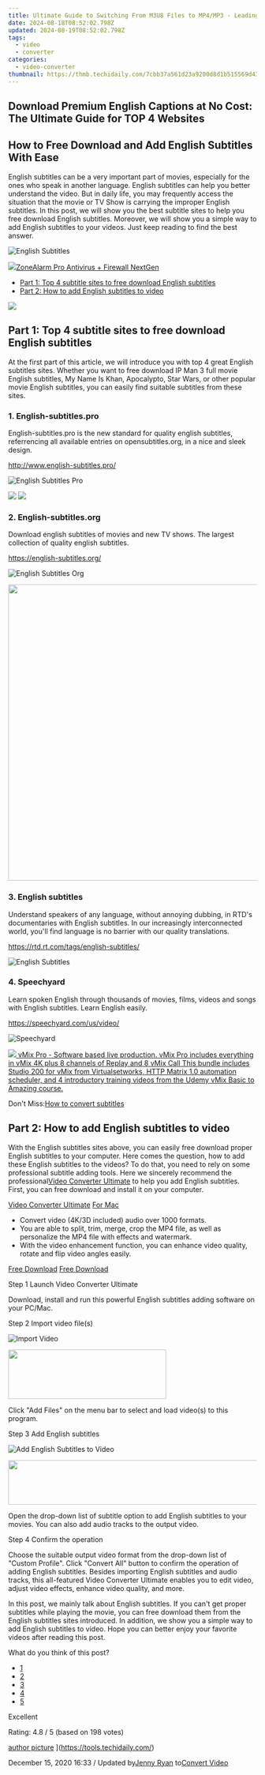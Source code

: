 ```yaml
---
title: Ultimate Guide to Switching From M3U8 Files to MP4/MP3 - Leading Software Picks for Both Web and Desktop Use
date: 2024-08-18T08:52:02.798Z
updated: 2024-08-19T08:52:02.798Z
tags:
  - video
  - converter
categories:
  - video-converter
thumbnail: https://thmb.techidaily.com/7cbb37a561d23a9200d8d1b515569d43214c3157eaf7507ac4a1589610732acc.jpg
---
```


## Download Premium English Captions at No Cost: The Ultimate Guide for TOP 4 Websites

## How to Free Download and Add English Subtitles With Ease

 English subtitles can be a very important part of movies, especially for the ones who speak in another language. English subtitles can help you better understand the video. But in daily life, you may frequently access the situation that the movie or TV Show is carrying the improper English subtitles. In this post, we will show you the best subtitle sites to help you free download English subtitles. Moreover, we will show you a simple way to add English subtitles to your videos. Just keep reading to find the best answer.

![English Subtitles](https://www.aiseesoft.com/images/english-subtitles/english-subtitles.jpg)
<!-- affiliate ads begin -->
<a href="https://estore.zonealarm.com/order/checkout.php?PRODS=38658749&QTY=1&AFFILIATE=108875&CART=1"><img src="https://sc1.checkpoint.com/sc1/za/images/boxes/pa_500.png" border="0">ZoneAlarm Pro Antivirus + Firewall NextGen</a>
<!-- affiliate ads end -->

* [Part 1: Top 4 subtitle sites to free download English subtitles](https://tools.techidaily.com/)
* [Part 2: How to add English subtitles to video](https://tools.techidaily.com/)

<!-- affiliate ads begin -->
<a href="https://store.movavi.com/affiliate.php?ACCOUNT=MOVAVI&AFFILIATE=108875&PATH=https%3A%2F%2Fwww.movavi.com%3FAFFILIATE%3D108875%26RESOURCE%3DBanner%2B728x90"><img src="https://mcusercontent.com/0885a03ded3d480dca9287f12/images/2e76fe6a-3010-1b37-7846-f34ff9c6b4ca.png" border="0"></a>
<!-- affiliate ads end -->
## Part 1: Top 4 subtitle sites to free download English subtitles

 At the first part of this article, we will introduce you with top 4 great English subtitles sites. Whether you want to free download IP Man 3 full movie English subtitles, My Name Is Khan, Apocalypto, Star Wars, or other popular movie English subtitles, you can easily find suitable subtitles from these sites.

### 1\. English-subtitles.pro

 English-subtitles.pro is the new standard for quality english subtitles, referrencing all available entries on opensubtitles.org, in a nice and sleek design.

<http://www.english-subtitles.pro/>

![English Subtitles Pro](https://www.aiseesoft.com/images/english-subtitles/english-subtitles-pro.jpg)

<!-- affiliate ads begin -->
<a href="https://shop.manycam.com/order/checkout.php?PRODS=17727588&QTY=1&AFFILIATE=108875&CART=1"><img src="https://secure.avangate.com/images/merchant/8230bea7d54bcdf99cdfe85cb07313d5/mcaffbanner600x500.png" border="0"></a>
<a href="https://shop.manycam.com/order/checkout.php?PRODS=17727588&QTY=1&AFFILIATE=108875&CART=1"><img src="https://secure.avangate.com/images/merchant/8230bea7d54bcdf99cdfe85cb07313d5/Affiliates_300x250px_valentinesday.png" border="0"></a>
<!-- affiliate ads end -->
### 2\. English-subtitles.org

 Download english subtitles of movies and new TV shows. The largest collection of quality english subtitles.

<https://english-subtitles.org/>

![English Subtitles Org](https://www.aiseesoft.com/images/english-subtitles/english-subtitles-org.jpg)

<!-- affiliate ads begin -->
<a href="https://appsumo.8odi.net/c/5597632/2068416/7443" target="_top" id="2068416"><img src="//a.impactradius-go.com/display-ad/7443-2068416" border="0" alt="" width="1200" height="600"/></a><img height="0" width="0" src="https://appsumo.8odi.net/i/5597632/2068416/7443" style="position:absolute;visibility:hidden;" border="0" />
<!-- affiliate ads end -->
### 3\. English subtitles

 Understand speakers of any language, without annoying dubbing, in RTD's documentaries with English subtitles. In our increasingly interconnected world, you'll find language is no barrier with our quality translations.

<https://rtd.rt.com/tags/english-subtitles/>

![English Subtitles](https://www.aiseesoft.com/images/english-subtitles/english-subtitles-rt.jpg)

### 4\. Speechyard

 Learn spoken English through thousands of movies, films, videos and songs with English subtitles. Learn English easily.

<https://speechyard.com/us/video/>

![Speechyard](https://www.aiseesoft.com/images/english-subtitles/speechyard.jpg)
<!-- affiliate ads begin -->
<a href="https://secure.2checkout.com/order/checkout.php?PRODS=30901410&QTY=1&AFFILIATE=108875&CART=1"> <img src="https://secure.avangate.com/images/merchant/ce9a6fb2becc2d235e62b125e9260102/products/copy_1_copy_vMixCallScreenshot1-large.jpg" border="0"> vMix Pro - Software based live production. vMix Pro includes everything in vMix 4K plus 8 channels of Replay and 8 vMix Call 
This bundle includes Studio 200 for vMix from Virtualsetworks, HTTP Matrix 1.0 automation scheduler, and 4 introductory training videos from the Udemy vMix Basic to Amazing course. </a>
<!-- affiliate ads end -->

 Don't Miss:[How to convert subtitles](https://tools.techidaily.com/)

## Part 2: How to add English subtitles to video

 With the English subtitles sites above, you can easily free download proper English subtitles to your computer. Here comes the question, how to add these English subtitles to the videos? To do that, you need to rely on some professional subtitle adding tools. Here we sincerely recommend the professional[Video Converter Ultimate](https://tools.techidaily.com/aiseesoft/video-converter-ultimate/) to help you add English subtitles. First, you can free download and install it on your computer.

[Video Converter Ultimate](https://tools.techidaily.com/aiseesoft/video-converter-ultimate/) [For Mac](https://tools.techidaily.com/aiseesoft/video-converter-ultimate/)

* Convert video (4K/3D included) audio over 1000 formats.
* You are able to split, trim, merge, crop the MP4 file, as well as personalize the MP4 file with effects and watermark.
* With the video enhancement function, you can enhance video quality, rotate and flip video angles easily.

[Free Download](https://secure.2checkout.com/order/cart.php?PRODS=4575878&QTY=1&AFFILIATE=108875) [Free Download](https://secure.2checkout.com/order/cart.php?PRODS=4594445&QTY=1&AFFILIATE=108875)

Step 1 Launch Video Converter Ultimate

 Download, install and run this powerful English subtitles adding software on your PC/Mac.

Step 2 Import video file(s)

![Import Video](https://www.aiseesoft.com/images/video-converter-ultimate/add-files-new.jpg)
<!-- affiliate ads begin -->
<a href="https://godlikehost.sjv.io/c/5597632/1920054/21774" target="_top" id="1920054"><img src="//a.impactradius-go.com/display-ad/21774-1920054" border="0" alt="" width="320" height="100"/></a><img height="0" width="0" src="https://imp.pxf.io/i/5597632/1920054/21774" style="position:absolute;visibility:hidden;" border="0" />
<!-- affiliate ads end -->

 Click "Add Files" on the menu bar to select and load video(s) to this program.

Step 3 Add English subtitles

![Add English Subtitles to Video](https://www.aiseesoft.com/images/video-converter-ultimate/add-subtitle-file.jpg)
<!-- affiliate ads begin -->
<a href="https://laganoo.pxf.io/c/5597632/1657399/16446" target="_top" id="1657399"><img src="//a.impactradius-go.com/display-ad/16446-1657399" border="0" alt="" width="728" height="90"/></a><img height="0" width="0" src="https://imp.pxf.io/i/5597632/1657399/16446" style="position:absolute;visibility:hidden;" border="0" />
<!-- affiliate ads end -->

 Open the drop-down list of subtitle option to add English subtitles to your movies. You can also add audio tracks to the output video.

Step 4 Confirm the operation

 Choose the suitable output video format from the drop-down list of "Custom Profile". Click "Convert All" button to confirm the operation of adding English subtitles. Besides importing English subtitles and audio tracks, this all-featured Video Converter Ultimate enables you to edit video, adjust video effects, enhance video quality, and more.

[](https://secure.2checkout.com/order/cart.php?PRODS=4575878&QTY=1&AFFILIATE=108875) [](https://secure.2checkout.com/order/cart.php?PRODS=4594445&QTY=1&AFFILIATE=108875)

 In this post, we mainly talk about English subtitles. If you can't get proper subtitles while playing the movie, you can free download them from the English subtitles sites introduced. In addition, we show you a simple way to add English subtitles to video. Hope you can better enjoy your favorite videos after reading this post.

What do you think of this post?

* [1](https://tools.techidaily.com/)
* [2](https://tools.techidaily.com/)
* [3](https://tools.techidaily.com/)
* [4](https://tools.techidaily.com/)
* [5](https://tools.techidaily.com/)

Excellent

Rating: 4.8 / 5 (based on 198 votes)

[author picture](https://www.aiseesoft.com/images/author/jenny.png) ](https://tools.techidaily.com/)

 December 15, 2020 16:33 / Updated by[Jenny Ryan](https://tools.techidaily.com/) to[Convert Video](https://tools.techidaily.com/)

<ins class="adsbygoogle"
     style="display:block"
     data-ad-format="autorelaxed"
     data-ad-client="ca-pub-7571918770474297"
     data-ad-slot="1223367746"></ins>



<ins class="adsbygoogle"
     style="display:block"
     data-ad-client="ca-pub-7571918770474297"
     data-ad-slot="8358498916"
     data-ad-format="auto"
     data-full-width-responsive="true"></ins>



